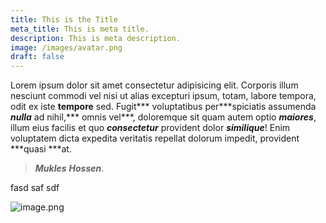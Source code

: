 ```yaml
---
title: This is the Title
meta_title: This is meta title.
description: This is meta description.
image: /images/avatar.png
draft: false
---
```

Lorem ipsum dolor sit amet consectetur adipisicing elit. Corporis illum nesciunt commodi vel nisi ut alias excepturi ipsum, totam, labore tempora, odit ex iste **tempore** sed. Fugit\*\*\* voluptatibus per\*\*\*spiciatis assumenda ***nulla*** ad nihil,\*\*\* omnis vel\*\*\*, doloremque sit quam autem optio ***maiores***, illum eius facilis et quo ***consectetur*** provident dolor ***similique***! Enim voluptatem dicta expedita veritatis repellat dolorum impedit, provident \*\*\*quasi \*\*\*at.

> ***Mukles*** ***Hossen***.

fasd saf sdf

![image.png](/.)
